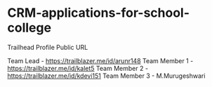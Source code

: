 # CRM-applications-for-school-college

Trailhead Profile Public URL 

Team Lead     - https://trailblazer.me/id/arunr148
Team Member 1 - https://trailblazer.me/id/kalet5
Team Member 2 - https://trailblazer.me/id/kdevi151
Team Member 3 - M.Murugeshwari
